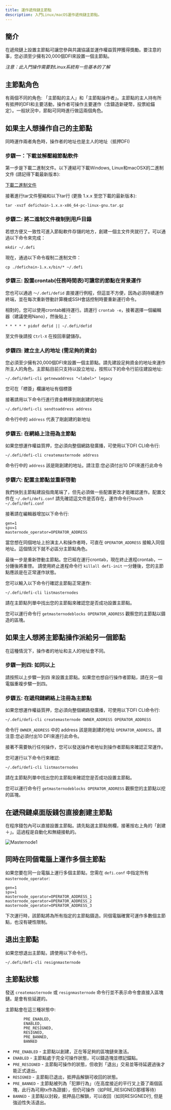 ```yaml
---
title: 運作遞飛鏈主節點
description: 入門Linux/macOS運作遞飛鏈主節點。
---
```


## 簡介

在遞飛鏈上設置主節點可讓您參與共識協議並運作權益質押獲得獎勵。要注意的事，您必須至少擁有20,000個DFI來設置一個主節點。

_注意：此入門操作需要對Linux系統有一些基本的了解_

## 主節點角色
有兩個不同的角色: 「主節點的主人」和「主節點操作者」。主節點的主人持有所有抵押的DFI和主要活動，操作者可操作主要運作（含鑄造新硬幣，投票給錨定）。一般狀況中，節點可同時進行做這兩個角色。

## 如果主人想操作自己的主節點
同時運作兩者角色時，操作者的地址也是主人的地址（抵押DFI)

### 步驟一：下載並解壓縮節點軟件

第一步是下載二進制文件。以下連結可下載Windows, Linux和macOSX的二進制文件 (請記得下載最新版本):

[下載二進制文件](/downloads/)

接著進行tar文件壓縮和以下tar行 (更換 1.x.x 至您下載的最新版本):
```
tar -xvzf defichain-1.x.x-x86_64-pc-linux-gnu.tar.gz
```

### 步驟二: 將二進制文件複制到用戶目錄

若想方便又一致性可進入節點軟件存儲的地方，創建一個主文件夾就行了。可以通過以下命令來完成：

```
mkdir ~/.defi
```

現在，通過以下命令複制二進制文件：
```
cp ./defichain-1.x.x/bin/* ~/.defi
```

### 步驟三: 設置crontab(任務時間表)可讓您的節點在背景運作

您也可以通過 `〜/.defi/defid` 直接運行例程，但這並不方便，因為必須持續運作終端，並在每次重新啓動計算機或SSH會話控制時要重新運行命令。

相對的，您可以使用crontab維持運行。請運行 `crontab -e`，接著選擇一個編輯器（建議使用Nano），然後貼上：
```
* * * * * pidof defid || ~/.defi/defid
```

至文件後請按 `Ctrl-X` 在按回車鍵儲存。

### 步驟四: 建立主人的地址 (需足夠的資金)

您必須至少擁有20,000個DFI來設置一個主節點。請先建設足夠資金的地址來運作所主人的角色。主節點目前只支持以設立地址，按照以下的命令行前往建設地址:

```
~/.defi/defi-cli getnewaddress "<label>" legacy
```

您可在「標簽」欄讓地址有個標簽

接著請用以下命令行進行資金轉移到剛創建的地址

```
~/.defi/defi-cli sendtoaddress address
```

命令行中的 `address` 代表了剛創建的新地址

### 步驟五: 在網絡上注冊為主節點

如果您想運作權益質押，您必須向整個網路發廣播，可使用以下DFI CLI命令行:

```
~/.defi/defi-cli createmasternode address
```

命令行中的 `address` 該是剛創建的地址。請注意:您必須付出10 DFI來進行此命令

### 步驟六: 配置主節點並重新啓動

我們快到主節點建設指南尾端了，但先必須做一些配置更改才能確認運作。配置文件在 `~/.defi/defi.conf`
請先確認這文件是否存在，運作命令行touch `~/.defi/defi.conf`

接著請在編輯器增加以下命令行:


```
gen=1
spv=1
masternode_operator=OPERATOR_ADDRESS
```

當您想在同個地址上扮演主人和操作者時，可直在 `OPERATOR_ADDRESS` 接輸入同個地址。這個情況下就不必區分主節點角色。

最後一步是重新啓動主節點。您已經在運行crontab，現在終止進程crontab，一分鍾後將重啓。
請使用終止進程命令行 `killall defi-init` 一分鍾後，您的主節點應該是在正常運作狀態。

您可以輸入以下命令行確認主節點正常運作:

```
~/.defi/defi-cli listmasternodes
```

請在主節點列單中找出您的主節點來確認您是否成功設置主節點。

您可以運行命令行 `getmasternodeblocks OPERATOR_ADDRESS` 觀察您的主節點以鑄造的區塊。

## 如果主人想將主節點操作派給另一個節點
在這種情況下，操作者的地址和主人的地址會不同。

### 步驟一到四: 如同以上

請按照以上步驟一到四
來設置主節點。如果您也想自行操作者節點，請在另一個電腦重複步驟一到四。


### 步驟五: 在遞飛鏈網絡上注冊為主節點

如果您想運作權益質押，您必須向整個網路發廣播，可使用以下DFI CLI命令行:

```
~/.defi/defi-cli createmasternode OWNER_ADDRESS OPERATOR_ADDRESS
``` 

命令行 `OWNER_ADDRESS` 中的 address 該是剛創建的地址 `OPERATOR_ADDRESS`。請注意:您必須付出10 DFI來進行此命令。

接著不需要執行任何操作，您可以發送操作者地址到操作者節點來確認正常運作。

您可運行以下命令行來確認:

```
~/.defi/defi-cli listmasternodes
```

請在主節點列單中找出您的主節點來確認您是否成功設置主節點。

您可以運行命令行 `getmasternodeblocks OPERATOR_ADDRESS` 觀察您的主節點以挖的區塊。

## 在遞飛鏈桌面版錢包直接創建主節點

在程序錢包內可以直接設置主節點。請先點選主節點側欄，接著按右上角的「創建＋」。這過程是自動化和無縫接軌的。

![Masternode1](/img/guides/run-a-masternode/masternode.png)

## 同時在同個電腦上運作多個主節點

如果您要在同一台電腦上運行多個主節點，您需在 `defi.conf` 中指定所有 `masternode_operator`:

```
gen=1
spv=1
masternode_operator=OPERATOR_ADDRESS_1
masternode_operator=OPERATOR_ADDRESS_2
masternode_operator=OPERATOR_ADDRESS_3
```

下次運行時，該節點將為所有指定的主節點鑄造。同個電腦確實可運作多數個主節點，也沒有硬性限制。

## 退出主節點

如果您想退出主節點，請使用以下命令行。

```
~/.defi/defi-cli resignmasternode
```
## 主節點狀態
發送 `createmasternode` 或 `resignmasternode` 命令行並不表示命令會直接入區塊鏈。是會有些延遲的。

主節點會在這三種狀態中:
```
        PRE_ENABLED,
        ENABLED,
        PRE_RESIGNED,
        RESIGNED,
        PRE_BANNED,
        BANNED
```
- `PRE_ENABLED` - 主節點以創建，正在等足夠的區塊鏈來激活。
- `ENABLED` - 主節點處于完全可操作狀態，可以鑄造塊並標記錨點。
- `PRE_RESIGNED` - 主節點可操作的狀態，但收到「退出」交易並等待延遲過後才能正式退出。
- `RESIGNED` - 主節點已退出，抵押品解鎖可收回的狀態。
- `PRE_BANNED` - 主節點被列為「犯罪行為」（在高度接近的平行叉上簽了兩個區塊，此行為可用tx作為證據），但仍可操作（如PRE_RESIGNED那樣等待）
- `BANNED` - 主節點以封殺，抵押品已解鎖，可以收回（如同RESIGNED行, 但是強迫性失活退出。
